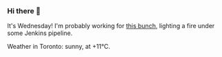 ### Hi there :wave:

It's Wednesday! I'm probably working for [this bunch](https://github.com/kohofinancial), lighting a fire under some Jenkins pipeline.

Weather in Toronto: sunny, at +11°C.
